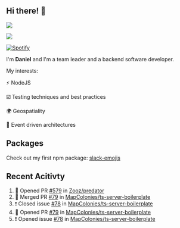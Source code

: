 ## Hi there! 👋
<p>
  <img src="https://i.imgur.com/agb7xe9.png" />
</p>
<p>
  <img src="https://github-readme-stats.vercel.app/api?username=syncush&theme=tokyonight">
</p>

[![Spotify](https://novatorem-rust.vercel.app/api/spotify)](https://open.spotify.com/user/syncush)

I'm **Daniel** and I'm a team leader and a backend software developer.

My interests:

⚡ NodeJS

☑️ Testing techniques and best practices

🌍 Geospatiality

🧠 Event driven architectures

## Packages
Check out my first npm package: [slack-emojis](https://www.npmjs.com/package/slack-emojis)

## Recent Acitivty
<!--START_SECTION:activity-->
1. 💪 Opened PR [#579](https://github.com/Zooz/predator/pull/579) in [Zooz/predator](https://github.com/Zooz/predator)
2. 🎉 Merged PR [#79](https://github.com/MapColonies/ts-server-boilerplate/pull/79) in [MapColonies/ts-server-boilerplate](https://github.com/MapColonies/ts-server-boilerplate)
3. ❗️ Closed issue [#78](https://github.com/MapColonies/ts-server-boilerplate/issues/78) in [MapColonies/ts-server-boilerplate](https://github.com/MapColonies/ts-server-boilerplate)
4. 💪 Opened PR [#79](https://github.com/MapColonies/ts-server-boilerplate/pull/79) in [MapColonies/ts-server-boilerplate](https://github.com/MapColonies/ts-server-boilerplate)
5. ❗️ Opened issue [#78](https://github.com/MapColonies/ts-server-boilerplate/issues/78) in [MapColonies/ts-server-boilerplate](https://github.com/MapColonies/ts-server-boilerplate)
<!--END_SECTION:activity-->
